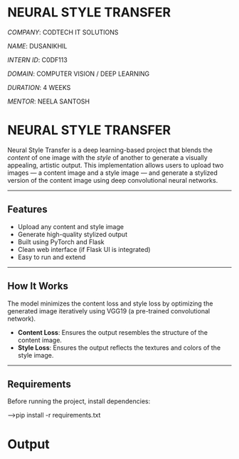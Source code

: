 # NEURAL STYLE TRANSFER
*COMPANY*: CODTECH IT SOLUTIONS

*NAME*: DUSANIKHIL

*INTERN ID*: C0DF113

*DOMAIN*: COMPUTER VISION / DEEP LEARNING

*DURATION*: 4 WEEKS

*MENTOR*: NEELA SANTOSH



#  NEURAL STYLE TRANSFER

Neural Style Transfer is a deep learning-based project that blends the *content* of one image with the *style* of another to generate a visually appealing, artistic output. This implementation allows users to upload two images — a content image and a style image — and generate a stylized version of the content image using deep convolutional neural networks.

---

##  Features

- Upload any content and style image
- Generate high-quality stylized output
- Built using PyTorch and Flask
- Clean web interface (if Flask UI is integrated)
- Easy to run and extend

---

##  How It Works

The model minimizes the content loss and style loss by optimizing the generated image iteratively using VGG19 (a pre-trained convolutional network).

- **Content Loss**: Ensures the output resembles the structure of the content image.
- **Style Loss**: Ensures the output reflects the textures and colors of the style image.

---

##  Requirements

Before running the project, install dependencies:

-->pip install -r requirements.txt

# Output
